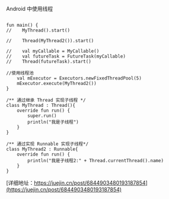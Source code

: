 
Android 中使用线程
```

fun main() {
//    MyThread().start()

//    Thread(MyThread2()).start()

//    val myCallable = MyCallable()
//    val futureTask = FutureTask(myCallable)
//    Thread(futureTask).start()

//使用线程池
    val mExecutor = Executors.newFixedThreadPool(5)
    mExecutor.execute(MyThread2())
}

/** 通过继承 Thread 实现子线程 */
class MyThread : Thread(){
    override fun run() {
        super.run()
        println("我是子线程")
    }
}

/** 通过实现 Runnable 实现子线程*/
class MyThread2 : Runnable{
    override fun run() {
        println("我是子线程2:" + Thread.currentThread().name)
    }
}

```
[详细地址：https://juejin.cn/post/6844903480193187854](https://juejin.cn/post/6844903480193187854)
